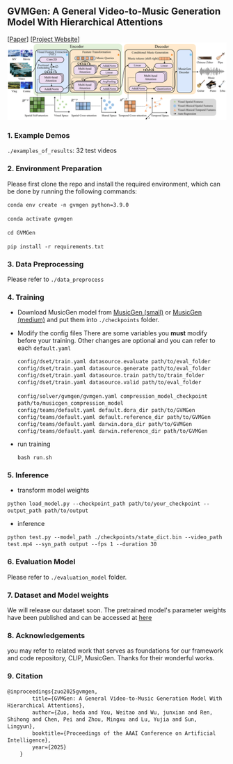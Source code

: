 ## GVMGen: A General Video-to-Music Generation Model With Hierarchical Attentions

[[Paper](https://arxiv.org/abs/2501.09972)]
[[Project Website](https://chouliuzuo.github.io/GVMGen/)]
![Model Architecture](./static/images/model.png)

### 1. Example Demos

```./examples_of_results```: 32 test videos

### 2. Environment Preparation

Please first clone the repo and install the required environment, which can be done by running the following commands:

```
conda env create -n gvmgen python=3.9.0

conda activate gvmgen

cd GVMGen

pip install -r requirements.txt
```

### 3. Data Preprocessing

Please refer to ```./data_preprocess```

### 4. Training

* Download MusicGen model from [MusicGen (small)](https://huggingface.co/facebook/musicgen-small) or [MusicGen (medium)](https://huggingface.co/facebook/musicgen-medium) and put them into ```./checkpoints``` folder.
* Modify the config files
  There are some variables you **must** modify before your training. Other changes are optional and you can refer to each ```default.yaml```

  ```
  config/dset/train.yaml datasource.evaluate path/to/eval_folder
  config/dset/train.yaml datasource.generate path/to/eval_folder
  config/dset/train.yaml datasource.train path/to/train_folder
  config/dset/train.yaml datasource.valid path/to/eval_folder

  config/solver/gvmgen/gvmgen.yaml compression_model_checkpoint path/to/musicgen_compression_model
  config/teams/default.yaml default.dora_dir path/to/GVMGen
  config/teams/default.yaml default.reference_dir path/to/GVMGen
  config/teams/default.yaml darwin.dora_dir path/to/GVMGen
  config/teams/default.yaml darwin.reference_dir path/to/GVMGen
  ```
* run training

  ```
  bash run.sh
  ```

### 5. Inference

* transform model weights

```
python load_model.py --checkpoint_path path/to/your_checkpoint --output_path path/to/output
```

* inference

```
python test.py --model_path ./checkpoints/state_dict.bin --video_path test.mp4 --syn_path output --fps 1 --duration 30
```

### 6. Evaluation Model

Please refer to ```./evaluation_model``` folder.

### 7. Dataset and Model weights

We will release our dataset soon.
The pretrained model's parameter weights have been published and can be accessed at [here](https://drive.google.com/drive/folders/1OKVQlz7TPKEGTPEK-BiH1tJ3FYT11GON?usp=sharing)

### 8. Acknowledgements

you may refer to related work that serves as foundations for our framework and code repository, CLIP, MusicGen. Thanks for their wonderful works.

### 9. Citation
```
@inproceedings{zuo2025gvmgen,
        title={GVMGen: A General Video-to-Music Generation Model With Hierarchical Attentions},
        author={Zuo, heda and You, Weitao and Wu, junxian and Ren, Shihong and Chen, Pei and Zhou, Mingxu and Lu, Yujia and Sun, Lingyun},
        booktitle={Proceedings of the AAAI Conference on Artificial Intelligence},
        year={2025}
    }
```
